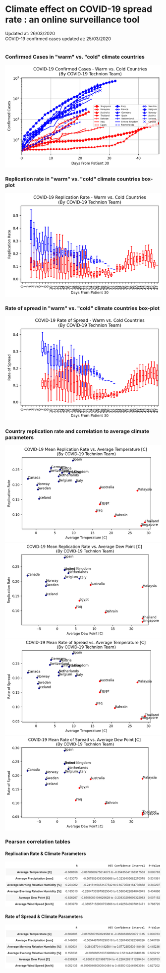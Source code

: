 # Climate effect on COVID-19 spread rate : an online surveillance tool 
Updated at: 26/03/2020 <br>
COVID-19 confirmed cases updated at: 25/03/2020 <br><br>

### Confirmed Cases in "warm" vs. "cold" climate countries 
![COVID-19 Confirmed Cases - Warm vs. Cold (logarithmic plot)](Latest_Results/confirmed_cases_warm_vs_cold_countries.png)

### Replication rate in "warm" vs. "cold" climate countries box-plot
![COVID-19 Replication Rate - Warm vs. Cold](Latest_Results/replication_rate_warm_vs_cold_countries.png)

### Rate of spread  in "warm" vs. "cold" climate countries box-plot
![COVID-19 Rate of Spread - Warm vs. Cold](Latest_Results/rate_of_spread_warm_vs_cold_countries.png)

### Country replication rate and correlation to average climate parameters 
![Replication Rate vs. Temperature](Latest_Results/RR_vs_Temp.png) ![Replication Rate vs. Dew Point](Latest_Results/RR_vs_Dew_point.png)
![Rate of Spread vs. Temperature](Latest_Results/RoS_vs_Temp.png) ![Rate of Spread vs. Dew Point](Latest_Results/RoS_vs_Dew_point.png)

### Pearson correlation tables
#### Replication Rate & Climate Parameters
 ![Correlation between replication rate and climate parameters](Latest_Results/RR_Pearson_Correlation.PNG) 
#### Rate of Spread & Climate Parameters 
 ![Correlation between rate of spread and climate parameters](Latest_Results/RoS_Pearson_Correlation.PNG) 
